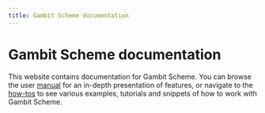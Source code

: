 ```yaml
---
title: Gambit Scheme documentation
---
```


# Gambit Scheme documentation

This website contains documentation for Gambit Scheme. You can browse the user
[manual](/manual) for an in-depth presentation of features, or navigate to the
[how-tos](/howtos) to see various examples, tutorials and snippets of how to
work with Gambit Scheme.
